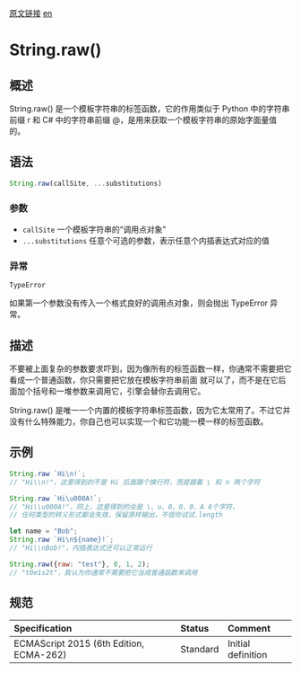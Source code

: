 <a href="https://developer.mozilla.org/zh-CN/docs/Web/JavaScript/Reference/Global_Objects/String/raw" target="_blank">原文链接</a>
<a href="https://developer.mozilla.org/en-US/docs/Web/JavaScript/Reference/Global_Objects/String/raw" target="_blank">en</a>

# String.raw()

## 概述

String.raw() 是一个模板字符串的标签函数，它的作用类似于 Python 中的字符串前缀 r 和 C# 中的字符串前缀 @，是用来获取一个模板字符串的原始字面量值的。

## 语法

```javascript
String.raw(callSite, ...substitutions)
```

### 参数

* `callSite` 一个模板字符串的“调用点对象”
* `...substitutions` 任意个可选的参数，表示任意个内插表达式对应的值

### 异常

`TypeError`

如果第一个参数没有传入一个格式良好的调用点对象，则会抛出 TypeError 异常。

## 描述

不要被上面复杂的参数要求吓到，因为像所有的标签函数一样，你通常不需要把它看成一个普通函数，你只需要把它放在模板字符串前面
就可以了，而不是在它后面加个括号和一堆参数来调用它，引擎会替你去调用它。

String.raw() 是唯一一个内置的模板字符串标签函数，因为它太常用了。不过它并没有什么特殊能力，你自己也可以实现一个和它功能一模一样的标签函数。

## 示例

```javascript
String.raw `Hi\n!`;
// "Hi\\n!"，这里得到的不是 Hi 后面跟个换行符，而是跟着 \ 和 n 两个字符

String.raw `Hi\u000A!`;
// "Hi\\u000A!"，同上，这里得到的会是 \、u、0、0、0、A 6个字符，
// 任何类型的转义形式都会失效，保留原样输出，不信你试试.length

let name = "Bob";
String.raw `Hi\n${name}!`;
// "Hi\\nBob!"，内插表达式还可以正常运行

String.raw({raw: "test"}, 0, 1, 2);
// "t0e1s2t"，我认为你通常不需要把它当成普通函数来调用
```

## 规范

| Specification                           | Status   | Comment            |
|:----------------------------------------|:---------|:-------------------|
| ECMAScript 2015 (6th Edition, ECMA-262) | Standard | Initial definition |